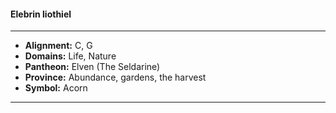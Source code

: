 #### Elebrin liothiel
___

- **Alignment:** C, G
- **Domains:** Life, Nature
- **Pantheon:** Elven (The Seldarine)
- **Province:** Abundance, gardens, the harvest
- **Symbol:** Acorn
___
